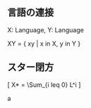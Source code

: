 ## 言語の連接

X: Language, Y: Language

XY = { xy | x in X, y in Y }

## スター閉方

\[ X* = \Sum_{i leq 0} L^i \]

a
